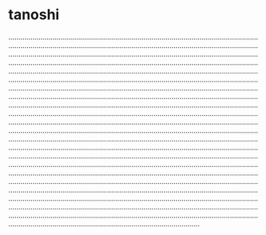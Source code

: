 # tanoshi

.......................................................................................................................................................................................................................................................................................................................................................................................................................................................................................................................................................................................................................................................................................................................................................................................................................................................................................................................................................................................................................................................................................................................................................................................................................................................................................................................................................................................................................................................................................................................................................................................................................................................................................................................................................................................................................................................................................................................................................................................................................................................................................................................................................................................................................................................................................................................................................................................................................................................................................................................................................................................................................................................................................................................................................................................................................................................................................................................................